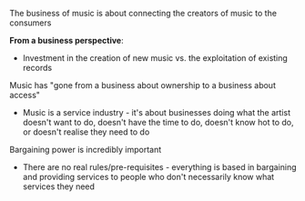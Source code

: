 
The business of music is about connecting the creators of music to the consumers

**From a business perspective**:
- Investment in the creation of new music vs. the exploitation of existing records

Music has "gone from a business about ownership to a business about access"
- Music is a service industry - it's about businesses doing what the artist doesn't want to do, doesn't have the time to do, doesn't know hot to do, or doesn't realise they need to do

Bargaining power is incredibly important
- There are no real rules/pre-requisites - everything is based in bargaining and providing services to people who don't necessarily know what services they need


